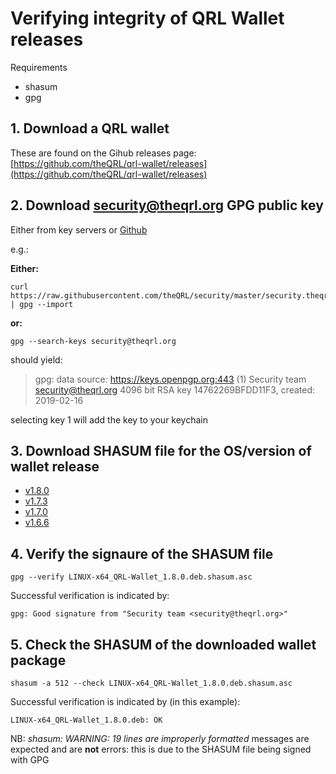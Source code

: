 # Verifying integrity of QRL Wallet releases

Requirements

- shasum
- gpg

## 1. Download a QRL wallet

These are found on the Gihub releases page: [https://github.com/theQRL/qrl-wallet/releases](https://github.com/theQRL/qrl-wallet/releases)

## 2. Download security@theqrl.org GPG public key

Either from key servers or [Github](https://github.com/theQRL/security/blob/master/security.theqrl.org.gpg.asc)

e.g.:

**Either:**

```
curl https://raw.githubusercontent.com/theQRL/security/master/security.theqrl.org.gpg.asc | gpg --import
```

**or:**

```
gpg --search-keys security@theqrl.org
```
should yield:

> gpg: data source: https://keys.openpgp.org:443
(1)  Security team <security@theqrl.org>
    4096 bit RSA key 14762269BFDD11F3, created: 2019-02-16

selecting key 1 will add the key to your keychain

## 3. Download SHASUM file for the OS/version of wallet release

- [v1.8.0](1.8.0)
- [v1.7.3](1.7.3)
- [v1.7.0](1.7.0)
- [v1.6.6](1.6.6)

## 4. Verify the signaure of the SHASUM file

```
gpg --verify LINUX-x64_QRL-Wallet_1.8.0.deb.shasum.asc
```

Successful verification is indicated by:

```
gpg: Good signature from "Security team <security@theqrl.org>"
```

## 5. Check the SHASUM of the downloaded wallet package

```
shasum -a 512 --check LINUX-x64_QRL-Wallet_1.8.0.deb.shasum.asc
```

Successful verification is indicated by (in this example):

```
LINUX-x64_QRL-Wallet_1.8.0.deb: OK
```

NB: _shasum: WARNING: 19 lines are improperly formatted_ messages are expected and are **not** errors: this is due to the SHASUM file being signed with GPG